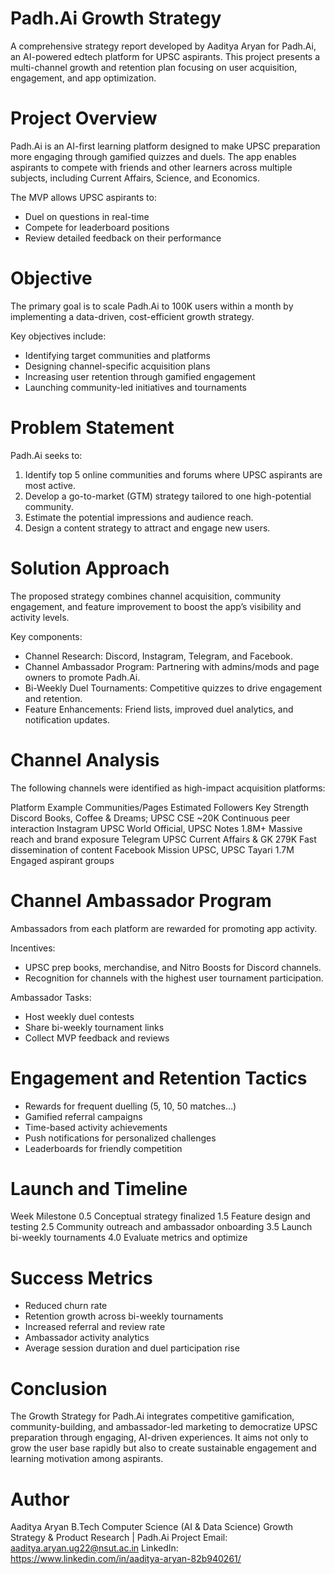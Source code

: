 

# Padh.Ai Growth Strategy
A comprehensive strategy report developed by Aaditya Aryan for Padh.Ai, an AI-powered edtech platform for UPSC aspirants. This project presents a multi-channel growth and retention plan focusing on user acquisition, engagement, and app optimization.

# Project Overview
Padh.Ai is an AI-first learning platform designed to make UPSC preparation more engaging through gamified quizzes and duels. The app enables aspirants to compete with friends and other learners across multiple subjects, including Current Affairs, Science, and Economics.

The MVP allows UPSC aspirants to:
- Duel on questions in real-time
- Compete for leaderboard positions
- Review detailed feedback on their performance

# Objective
The primary goal is to scale Padh.Ai to 100K users within a month by implementing a data-driven, cost-efficient growth strategy.

Key objectives include:
- Identifying target communities and platforms
- Designing channel-specific acquisition plans
- Increasing user retention through gamified engagement
- Launching community-led initiatives and tournaments

# Problem Statement

Padh.Ai seeks to:
1) Identify top 5 online communities and forums where UPSC aspirants are most active.
2) Develop a go-to-market (GTM) strategy tailored to one high-potential community.
3) Estimate the potential impressions and audience reach.
4) Design a content strategy to attract and engage new users.

# Solution Approach
The proposed strategy combines channel acquisition, community engagement, and feature improvement to boost the app’s visibility and activity levels.

Key components:
- Channel Research: Discord, Instagram, Telegram, and Facebook.
- Channel Ambassador Program: Partnering with admins/mods and page owners to promote Padh.Ai.
- Bi-Weekly Duel Tournaments: Competitive quizzes to drive engagement and retention.
- Feature Enhancements: Friend lists, improved duel analytics, and notification updates.

# Channel Analysis
The following channels were identified as high-impact acquisition platforms:

Platform	Example Communities/Pages	Estimated Followers	Key Strength
Discord	Books, Coffee & Dreams; UPSC CSE	~20K	Continuous peer interaction
Instagram	UPSC World Official, UPSC Notes	1.8M+	Massive reach and brand exposure
Telegram	UPSC Current Affairs & GK	279K	Fast dissemination of content
Facebook	Mission UPSC, UPSC Tayari	1.7M	Engaged aspirant groups

# Channel Ambassador Program
Ambassadors from each platform are rewarded for promoting app activity.

Incentives:
- UPSC prep books, merchandise, and Nitro Boosts for Discord channels.
- Recognition for channels with the highest user tournament participation.

Ambassador Tasks:
- Host weekly duel contests
- Share bi-weekly tournament links
- Collect MVP feedback and reviews

# Engagement and Retention Tactics
- Rewards for frequent duelling (5, 10, 50 matches…)
- Gamified referral campaigns
- Time-based activity achievements
- Push notifications for personalized challenges
- Leaderboards for friendly competition

# Launch and Timeline
Week   Milestone
0.5	   Conceptual strategy finalized
1.5	   Feature design and testing
2.5	   Community outreach and ambassador onboarding
3.5	   Launch bi-weekly tournaments
4.0	   Evaluate metrics and optimize

# Success Metrics
- Reduced churn rate
- Retention growth across bi-weekly tournaments
- Increased referral and review rate
- Ambassador activity analytics
- Average session duration and duel participation rise

# Conclusion
The Growth Strategy for Padh.Ai integrates competitive gamification, community-building, and ambassador-led marketing to democratize UPSC preparation through engaging, AI-driven experiences.
It aims not only to grow the user base rapidly but also to create sustainable engagement and learning motivation among aspirants.

# Author
Aaditya Aryan
B.Tech Computer Science (AI & Data Science)
Growth Strategy & Product Research | Padh.Ai Project
Email: aaditya.aryan.ug22@nsut.ac.in
LinkedIn: https://www.linkedin.com/in/aaditya-aryan-82b940261/
